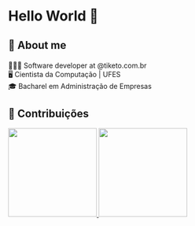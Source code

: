 # Hello World 👋

## 🚀 About me 
<div style="margin-top: 20px">  
  <div>
    👨🏻‍💻 Software developer at @tiketo.com.br
  </div>
  <div>
    🖥️ Cientista da Computação | UFES  
  </div>
  <div>
    🎓 Bacharel em Administração de Empresas
  </div>
</div>

## 🎲 Contribuições
<div>
  <a href="https://github.com/viniciush4">
    <img loading="lazy" height="180em" src="https://github-readme-stats.vercel.app/api/top-langs/?username=viniciush4&layout=compact&langs_count=7&theme=github_dark_dimmed"/>
    <img loading="lazy" height="180em" src="https://github-readme-stats.vercel.app/api?username=viniciush4&show_icons=true&theme=github_dark_dimmed&include_all_commits=true&count_private=true"/>
  </a>
</div>


<!--
**viniciush4/viniciush4** is a ✨ _special_ ✨ repository because its `README.md` (this file) appears on your GitHub profile.

Here are some ideas to get you started:

- 🔭 I’m currently working on ...
- 🌱 I’m currently learning ...
- 👯 I’m looking to collaborate on ...
- 🤔 I’m looking for help with ...
- 💬 Ask me about ...
- 📫 How to reach me: ...
- 😄 Pronouns: ...
- ⚡ Fun fact: ...
-->
